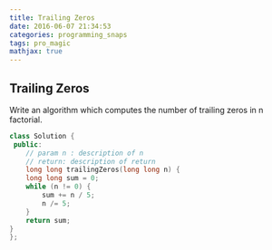 ```yaml
---
title: Trailing Zeros
date: 2016-06-07 21:34:53
categories: programming_snaps
tags: pro_magic
mathjax: true
---
```


## Trailing Zeros

Write an algorithm which computes the number of trailing zeros in n factorial.

```cpp
class Solution {
 public:
    // param n : description of n
    // return: description of return
    long long trailingZeros(long long n) {
    long long sum = 0;
    while (n != 0) {
        sum += n / 5;
        n /= 5;
    }
    return sum;
}
};

```
